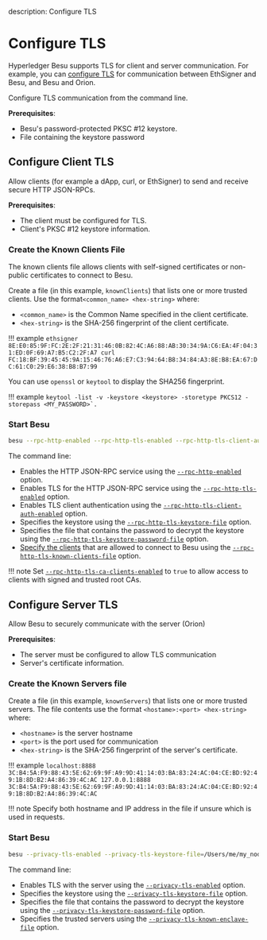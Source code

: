 description: Configure TLS
<!--- END of page meta data -->

# Configure TLS

Hyperledger Besu supports TLS for client and server communication. For example, you can
[configure TLS](../../Concepts/TLS.md) for communication between EthSigner and Besu, and Besu and Orion.

Configure TLS communication from the command line.

**Prerequisites**:

* Besu's password-protected PKSC #12 keystore.
* File containing the keystore password

## Configure Client TLS

Allow clients (for example a dApp, curl, or EthSigner) to send and receive
secure HTTP JSON-RPCs.

**Prerequisites**:

* The client must be configured for TLS.
* Client's PKSC #12 keystore information.

### Create the Known Clients File

The known clients file allows clients with self-signed certificates or
non-public certificates to connect to Besu.

Create a file (in this example, `knownClients`) that lists one or more trusted
clients. Use the format`<common_name> <hex-string>` where:

* `<common_name>` is the Common Name specified in the client certificate.
* `<hex-string>` is the SHA-256 fingerprint of the client certificate.

!!! example
    ```
    ethsigner 8E:E0:85:9F:FC:2E:2F:21:31:46:0B:82:4C:A6:88:AB:30:34:9A:C6:EA:4F:04:31:ED:0F:69:A7:B5:C2:2F:A7
    curl FC:18:BF:39:45:45:9A:15:46:76:A6:E7:C3:94:64:B8:34:84:A3:8E:B8:EA:67:DC:61:C0:29:E6:38:B8:B7:99
    ```
    
You can use `openssl` or `keytool` to display the SHA256 fingerprint.

!!! example
    ```
    keytool -list -v -keystore <keystore> -storetype PKCS12 -storepass <MY_PASSWORD>`.
    ```
    
### Start Besu

```bash
besu --rpc-http-enabled --rpc-http-tls-enabled --rpc-http-tls-client-auth-enabled --rpc-http-tls-keystore-file=/Users/me/my_node/keystore.pfx --rpc-http-tls-keystore-password-file=/Users/me/my_node/keystorePassword --rpc-http-tls-known-clients-file=/Users/me/my_node/knownClients
```

The command line:

* Enables the HTTP JSON-RPC service using the [`--rpc-http-enabled`](../../Reference/CLI/CLI-Syntax.md#rpc-http-enabled) option.
* Enables TLS for the HTTP JSON-RPC service using the [`--rpc-http-tls-enabled`](../../Reference/CLI/CLI-Syntax.md#rpc-http-tls-enabled)
option.
* Enables TLS client authentication using the [`--rpc-http-tls-client-auth-enabled`](../../Reference/CLI/CLI-Syntax.md#rpc-http-tls-client-auth-enabled) option.
* Specifies the keystore using the [`--rpc-http-tls-keystore-file`](../../Reference/CLI/CLI-Syntax.md#rpc-http-tls-keystore-file) option.
* Specifies the file that contains the password to decrypt the keystore using
the [`--rpc-http-tls-keystore-password-file`](../../Reference/CLI/CLI-Syntax.md#rpc-http-tls-keystore-password-file) option.
* [Specify the clients](#create-the-known-clients-file) that are allowed to connect to Besu using the
[`--rpc-http-tls-known-clients-file`](../../Reference/CLI/CLI-Syntax.md#rpc-http-tls-known-clients-file) option.

!!! note
    Set [`--rpc-http-tls-ca-clients-enabled`](../../Reference/CLI/CLI-Syntax.md#rpc-http-tls-ca-clients-enabled)
    to `true` to allow access to clients with signed and trusted root CAs.
    
## Configure Server TLS

Allow Besu to securely communicate with the server (Orion)
 
**Prerequisites**:

* The server must be configured to allow TLS communication
* Server's certificate information.

### Create the Known Servers file

Create a file (in this example, `knownServers`) that lists one or more trusted
servers. The file contents use the format `<hostame>:<port> <hex-string>`
where:

* `<hostname>` is the server hostname
* `<port>` is the port used for communication
* `<hex-string>` is the SHA-256 fingerprint of the server's certificate.

!!! example
    ```
    localhost:8888 3C:B4:5A:F9:88:43:5E:62:69:9F:A9:9D:41:14:03:BA:83:24:AC:04:CE:BD:92:49:1B:8D:B2:A4:86:39:4C:AC
    127.0.0.1:8888 3C:B4:5A:F9:88:43:5E:62:69:9F:A9:9D:41:14:03:BA:83:24:AC:04:CE:BD:92:49:1B:8D:B2:A4:86:39:4C:AC
    ```

!!! note
    Specify both hostname and IP address in the file if unsure which is used in
    requests.
    
### Start Besu

```bash
besu --privacy-tls-enabled --privacy-tls-keystore-file=/Users/me/my_node/keystore.pfx --privacy-tls-keystore-password-file=/Users/me/my_node/keystorePassword --privacy-tls-known-enclave-file=/Users/me/my_node/knownServers
```

The command line:

* Enables TLS with the server using the [`--privacy-tls-enabled`](../../Reference/CLI/CLI-Syntax.md#privacy-tls-enabled) option.
* Specifies the keystore using the [`--privacy-tls-keystore-file`](../../Reference/CLI/CLI-Syntax.md#privacy-tls-keystore-file) option.
* Specifies the file that contains the password to decrypt the keystore using
the [`--privacy-tls-keystore-password-file`](../../Reference/CLI/CLI-Syntax.md#privacy-tls-keystore-password-file) option.
* Specifies the trusted servers using the [`--privacy-tls-known-enclave-file`](../../Reference/CLI/CLI-Syntax.md#privacy-tls-known-enclave-file) option.